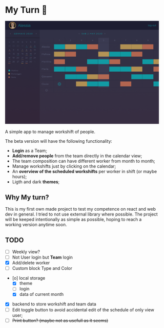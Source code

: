 # My Turn 📅

![](./img/Desktop-1.png)

A simple app to manage workshift of people.

The beta version will have the following functionality:

+ **Login** as a Team;
+ **Add/remove people** from the team directly in the calendar view;
+ The team composition can have different worker from month to month;
+ Manage workshifts just by clicking on the calendar;
+ An **overview of the scheduled workshifts** per worker in shift (or maybe hours);
+ Ligth and dark **themes**;


## Why My turn?

This is my first own made project to test my competence on react and web dev in general.
I tried to not use external library where possible.
The project will be keeped intentionally as simple as possible, hoping to reach a working version anytime soon.

## TODO

- [ ] Weekly view?
- [ ] Not User login but **Team** login
- [X] Add/delete worker
- [ ] Custom block Type and Color
- [o] local storage
  - [X] theme
  - [ ] login
  - [X] data of current month
- [X] backend to store workshift and team data
- [ ] Edit toggle button to avoid accidental edit of the schedule of only view user;
- [ ] ~~Print button? (maybe not as usefull as it seems)~~

